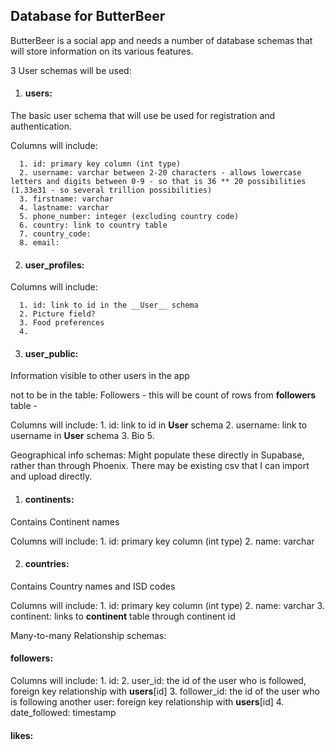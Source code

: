 ## Database for ButterBeer

ButterBeer is a social app and needs a number of database schemas that will store information on its various features.

3 User schemas will be used:

1. #### __users__: 
  The basic user schema that will use be used for registration and authentication.

  Columns will include:
      
      1. id: primary key column (int type)
      2. username: varchar between 2-20 characters - allows lowercase letters and digits between 0-9 - so that is 36 ** 20 possibilities (1.33e31 - so several trillion possibilities)
      3. firstname: varchar
      4. lastname: varchar
      5. phone_number: integer (excluding country code)
      6. country: link to country table
      7. country_code:
      8. email: 

2. #### __user_profiles__:

  Columns will include:

      1. id: link to id in the __User__ schema
      2. Picture field?
      3. Food preferences
      4. 

3. #### __user_public__:
  Information visible to other users in the app

  not to be in the table: Followers - this will be count of rows from __followers__ table - 

  Columns will include:
      1. id: link to id in __User__ schema
      2. username: link to username in __User__ schema
      3. Bio
      5. 

Geographical info schemas:
Might populate these directly in Supabase, rather than through Phoenix. There may be existing csv that I can import and upload directly.

1. #### __continents__:
  Contains Continent names

  Columns will include:
    1. id: primary key column (int type)
    2. name: varchar


2. #### __countries__:
  Contains Country names and ISD codes

  Columns will include:
    1. id: primary key column (int type)
    2. name: varchar 
    3. continent: links to __continent__ table through continent id


Many-to-many Relationship schemas:

#### __followers__:

  Columns will include:
    1. id: 
    2. user_id: the id of the user who is followed, foreign key relationship with __users__[id]
    3. follower_id: the id of the user who is following another user: foreign key relationship with __users__[id]
    4. date_followed: timestamp

#### __likes__:

####